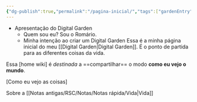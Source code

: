 ```yaml
---
{"dg-publish":true,"permalink":"/pagina-inicial/","tags":["gardenEntry"],"updated":"2024-09-25T16:07:22.062-03:00"}
---
```



- Apresentação do Digital Garden
	- Quem sou eu? Sou o Romário.
	- Minha intenção ao criar um Digital Garden
Essa é a minha página inicial do meu [[Digital Garden\|Digital Garden]]. É o ponto de partida para as diferentes coisas da vida.

Essa [home wiki] é *destinada* a ==compartilhar== o modo **como eu vejo o mundo**.

[Como eu vejo as coisas]

Sobre a [[Notas antigas/RSC/Notas/Notas rápida/Vida\|Vida]]

